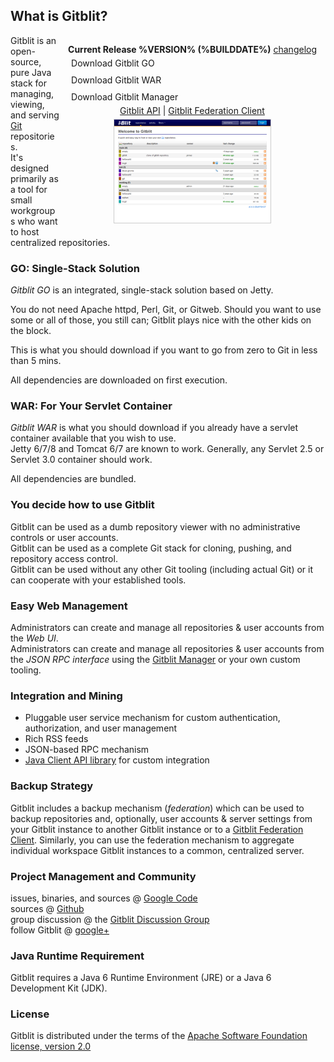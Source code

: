 ## What is Gitblit?
<div class="well" style="float:right;padding: 14px 14px;">
<b>Current Release %VERSION% (%BUILDDATE%)</b> <a href="releases.html">changelog</a>
<div style="padding:5px;"><a style="text-decoration:none;" class="btn success" href="http://code.google.com/p/gitblit/downloads/detail?name=%GO%">Download Gitblit GO</a></div>
<div style="padding:5px;"><a style="text-decoration:none;" class="btn danger" href="http://code.google.com/p/gitblit/downloads/detail?name=%WAR%">Download Gitblit WAR</a></div>
<div style="padding:5px;"><a style="text-decoration:none;" class="btn primary" href="http://code.google.com/p/gitblit/downloads/detail?name=%MANAGER%">Download Gitblit Manager</a></div>
	<div style="text-align:center;">
		<a href="http://code.google.com/p/gitblit/downloads/detail?name=%API%">Gitblit API</a> | <a href="http://code.google.com/p/gitblit/downloads/detail?name=%FEDCLIENT%">Gitblit Federation Client</a>
		<br/>
		<a href="screenshots.html" title="Screenshots"><img style="margin-top:5px;border:1px solid #ccc;" src="thumbs/00.png" alt="Screenshots" /></a>
	</div>
</div>

Gitblit is an open-source, pure Java stack for managing, viewing, and serving [Git][git] repositories.  
It's designed primarily as a tool for small workgroups who want to host centralized repositories.

### GO: Single-Stack Solution

*Gitblit GO* is an integrated, single-stack solution based on Jetty.
  
You do not need Apache httpd, Perl, Git, or Gitweb.  Should you want to use some or all of those, you still can; Gitblit plays nice with the other kids on the block.

This is what you should download if you want to go from zero to Git in less than 5 mins.
   
All dependencies are downloaded on first execution.

### WAR: For Your Servlet Container
*Gitblit WAR* is what you should download if you already have a servlet container available that you wish to use.  
Jetty 6/7/8 and Tomcat 6/7 are known to work.  Generally, any Servlet 2.5 or Servlet 3.0 container should work.
    
All dependencies are bundled.

### You decide how to use Gitblit

Gitblit can be used as a dumb repository viewer with no administrative controls or user accounts.  
Gitblit can be used as a complete Git stack for cloning, pushing, and repository access control.  
Gitblit can be used without any other Git tooling (including actual Git) or it can cooperate with your established tools.

### Easy Web Management

Administrators can create and manage all repositories & user accounts from the *Web UI*.  
Administrators can create and manage all repositories & user accounts from the *JSON RPC interface* using the [Gitblit Manager](http://code.google.com/p/gitblit/downloads/detail?name=%MANAGER%) or your own custom tooling. 

### Integration and Mining

- Pluggable user service mechanism for custom authentication, authorization, and user management
- Rich RSS feeds
- JSON-based RPC mechanism
- [Java Client API library](http://code.google.com/p/gitblit/downloads/detail?name=%API%) for custom integration

### Backup Strategy

Gitblit includes a backup mechanism (*federation*) which can be used to backup repositories and, optionally, user accounts & server settings from your Gitblit instance to another Gitblit instance or to a [Gitblit Federation Client](http://code.google.com/p/gitblit/downloads/detail?name=%FEDCLIENT%).  Similarly, you can use the federation mechanism to aggregate individual workspace Gitblit instances to a common, centralized server.

### Project Management and Community

issues, binaries, and sources @ [Google Code][googlecode]  
sources @ [Github][gitbltsrc]  
group discussion @ the [Gitblit Discussion Group](http://groups.google.com/group/gitblit)  
follow Gitblit @ [google+](https://plus.google.com/114464678392593421684)

### Java Runtime Requirement

Gitblit requires a Java 6 Runtime Environment (JRE) or a Java 6 Development Kit (JDK).

### License
Gitblit is distributed under the terms of the [Apache Software Foundation license, version 2.0][apachelicense]

[jgit]: http://eclipse.org/jgit "Eclipse JGit Site"
[git]: http://git-scm.com "Official Git Site"
[gitbltsrc]: http://github.com/gitblit "gitblit git repository"
[googlecode]: http://code.google.com/p/gitblit "gitblit project management"
[apachelicense]: http://www.apache.org/licenses/LICENSE-2.0 "Apache License, Version 2.0"
